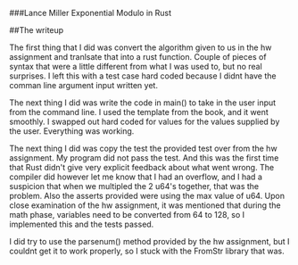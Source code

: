 ###Lance Miller Exponential Modulo in Rust

##The writeup

The first thing that I did was convert the algorithm given to us in the hw assignment 
and tranlsate that into a rust function. Couple of pieces of syntax that were a little different from what I was used to, but no real surprises. I left this with a test case hard coded because I didnt have the comman line argument input written yet.

The next thing I did was write the code in main() to take in the user input from the command line. I used the template from the book, and it went smoothly. I swapped out hard coded for values for the values supplied by the user. Everything was working. 

The next thing I did was copy the test the provided test over from the hw assignment. My program did not pass the test. And this was the first time that Rust didn't give very explicit feedback about what went wrong. The compiler did however let me know that I had an overflow, and I had a suspicion that when we multipled the 2 u64's together, that was the problem. Also the asserts provided were using the max value of u64. Upon close examination of the hw assignment, it was mentioned that during the math phase, variables need to be converted from 64 to 128, so I implemented this and the tests passed. 

I did try to use the parsenum() method provided by the hw assignment, but I couldnt get it to work properly, so I stuck with the FromStr library that was. 

